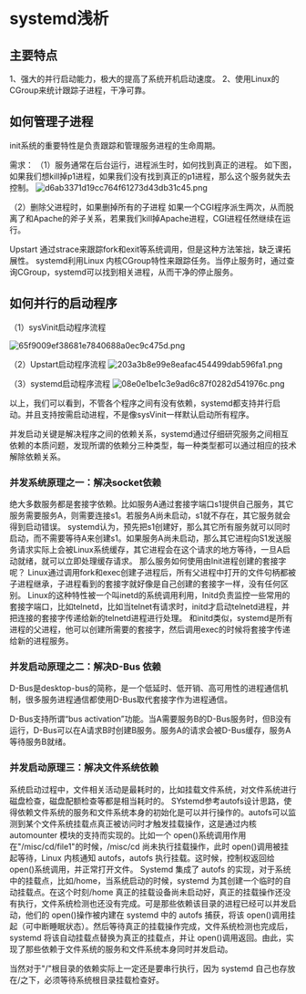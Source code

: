 # systemd浅析

## 主要特点
1、强大的并行启动能力，极大的提高了系统开机启动速度。
2、使用Linux的CGroup来统计跟踪子进程，干净可靠。

## 如何管理子进程

init系统的重要特性是负责跟踪和管理服务进程的生命周期。

需求：
（1）服务通常在后台运行，进程派生时，如何找到真正的进程。
如下图，如果我们想kill掉p1进程，如果我们没有找到真正的p1进程，那么这个服务就失去控制。
![d6ab3371d19cc764f61273d43db31c45.png](evernotecid://3BC095D4-F869-4723-811B-0229DF2E29A6/appyinxiangcom/20922558/ENResource/p77)

（2）删除父进程时，如果删掉所有的子进程
如果一个CGI程序派生两次，从而脱离了和Apache的斧子关系，若果我们kill掉Apache进程，CGI进程任然继续在运行。


Upstart 通过strace来跟踪fork和exit等系统调用，但是这种方法笨拙，缺乏课拓展性。
systemd利用Linux 内核CGroup特性来跟踪任务。当停止服务时，通过查询CGroup，systemd可以找到相关进程，从而干净的停止服务。

## 如何并行的启动程序

（1）sysVinit启动程序流程

![65f9009ef38681e7840688a0ec9c475d.png](evernotecid://3BC095D4-F869-4723-811B-0229DF2E29A6/appyinxiangcom/20922558/ENResource/p78)

（2）Upstart启动程序流程
![203a3b8e99e8eafac454499dab596fa1.png](evernotecid://3BC095D4-F869-4723-811B-0229DF2E29A6/appyinxiangcom/20922558/ENResource/p79)

（3）systemd启动程序流程
![08e0e1be1c3e9ad6c87f0282d541976c.png](evernotecid://3BC095D4-F869-4723-811B-0229DF2E29A6/appyinxiangcom/20922558/ENResource/p80)

以上，我们可以看到，不管各个程序之间有没有依赖，systemd都支持并行启动。并且支持按需启动进程，不是像sysVinit一样默认启动所有程序。

并发启动关键是解决程序之间的依赖关系，systemd通过仔细研究服务之间相互依赖的本质问题，发现所谓的依赖分三种类型，每一种类型都可以通过相应的技术解除依赖关系。

### 并发系统原理之一：解决socket依赖
绝大多数服务都是套接字依赖。比如服务A通过套接字端口s1提供自己服务，其它服务需要服务A，则需要连接s1。若服务A尚未启动，s1就不存在，其它服务就会得到启动错误。
systemd认为，预先把s1创建好，那么其它所有服务就可以同时启动，而不需要等待A来创建s1。如果服务A尚未启动，那么其它进程向S1发送服务请求实际上会被Linux系统缓存，其它进程会在这个请求的地方等待，一旦A启动就绪，就可以立即处理缓存请求。
那么服务如何使用由Init进程创建的套接字呢？
Linux通过调用fork和exec创建子进程后，所有父进程中打开的文件句柄都被子进程继承，子进程看到的套接字就好像是自己创建的套接字一样，没有任何区别。
Linux的这种特性被一个叫inetd的系统调用利用，Initd负责监控一些常用的套接字端口，比如telnetd，比如当telnet有请求时，initd才启动telnetd进程，并把连接的套接字传递给新的telnetd进程进行处理。
和initd类似，systemd是所有进程的父进程，他可以创建所需要的套接字，然后调用exec的时候将套接字传递给新的进程服务。

### 并发启动原理之二：解决D-Bus 依赖
D-Bus是desktop-bus的简称，是一个低延时、低开销、高可用性的进程通信机制，很多服务进程通信都使用D-Bus取代套接字作为进程通信。

D-Bus支持所谓“bus activation”功能。当A需要服务B的D-Bus服务时，但B没有运行，D-Bus可以在A请求B时创建B服务。服务A的请求会被D-Bus缓存，服务A等待服务B就绪。

### 并发启动原理三：解决文件系统依赖
系统启动过程中，文件相关活动是最耗时的，比如挂载文件系统，对文件系统进行磁盘检查，磁盘配额检查等都是相当耗时的。
SYstemd参考autofs设计思路，使得依赖文件系统的服务和文件系统本身的初始化是可以并行操作的。autofs可以监测到某个文件系统挂载点真正被访问时才触发挂载操作，这是通过内核 automounter 模块的支持而实现的。比如一个 open()系统调用作用在"/misc/cd/file1"的时候，/misc/cd 尚未执行挂载操作，此时 open()调用被挂起等待，Linux 内核通知 autofs，autofs 执行挂载。这时候，控制权返回给 open()系统调用，并正常打开文件。
Systemd 集成了 autofs 的实现，对于系统中的挂载点，比如/home，当系统启动的时候，systemd 为其创建一个临时的自动挂载点。在这个时刻/home 真正的挂载设备尚未启动好，真正的挂载操作还没有执行，文件系统检测也还没有完成。可是那些依赖该目录的进程已经可以并发启动，他们的 open()操作被内建在 systemd 中的 autofs 捕获，将该 open()调用挂起（可中断睡眠状态）。然后等待真正的挂载操作完成，文件系统检测也完成后，systemd 将该自动挂载点替换为真正的挂载点，并让 open()调用返回。由此，实现了那些依赖于文件系统的服务和文件系统本身同时并发启动。

当然对于"/"根目录的依赖实际上一定还是要串行执行，因为 systemd 自己也存放在/之下，必须等待系统根目录挂载检查好。

